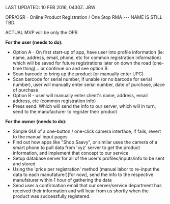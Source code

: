 LAST UPDATED: 10 FEB 2016, 0430Z. JBW

OPR/OSR - Online Product Registration / One Stop RMA  ---  NAME IS STILL TBD.

ACTUAL MVP will be only the OPR

**For the user (needs to do):**

- Option A - On first start-up of app, have user into profile information (ie: name, address, email, phone, etc for common registration information) which will be saved for future registrations later on down the road (one-time thing)... or continue on and see option B.
- Scan barcode to bring up the product (or manually enter UPC)
- Scan barcode for serial number, if unable (or no barcode for serial number), user will manually enter serial 			number, date of purchase, place of purchase
- Option B - user will manually enter client's name, address, email address, etc (common registration info)
- Press send.  Which will send the info to our server, which will in turn, send to the manufacturer to register 			their product


**For the owner (needs to do):**

- Simple GUI of a one-button / one-click camera interface, if fails, revert to the manual input pages
- Find out how apps like "Shop Saavy", or similar uses the camera of a smart phone to pull data from 'xyz' server to get the product information, and implement that concept to our service
- Setup database server for all of the user's profiles/inputs/info to be sent and stored
- Using the 'price per registration' method (manual labor to re-input the data to each manufaturer)[for now], send the info to the respective manufaturer within 1 hour of gathering the data
- Send user a confirmation email that our server/service department has received their information and will hear from us shortly when the product was successfully registered.
